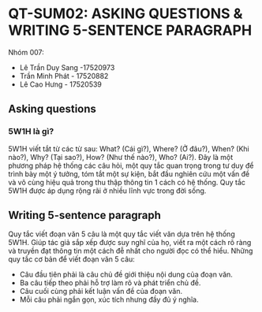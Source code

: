 ﻿#  QT-SUM02: ASKING QUESTIONS & WRITING 5-SENTENCE PARAGRAPH

Nhóm 007: 
- Lê Trần Duy Sang -17520973 
-  Trần Minh Phát - 17520882 
-  Lê Cao Hưng - 17520539

## Asking questions
### 5W1H là gì?
5W1H viết tắt từ các từ sau: What? (Cái gì?), Where? (Ở đâu?), When? (Khi nào?), Why? (Tại sao?), How? (Như thế nào?), Who? (Ai?). Đây là một phương pháp hệ thống các câu hỏi, một quy tắc quan trọng trong tư duy để trình bày một ý tưởng, tóm tắt một sự kiện, bắt đầu nghiên cứu một vấn đề và vô cùng hiệu quả trong thu thập thông tin 1 cách có hệ thống. Quy tắc 5W1H được áp dụng rộng rãi ở nhiều lĩnh vực trong đời sống.

## Writing 5-sentence paragraph
Quy tắc viết đoạn văn 5 câu là một quy tắc viết văn dựa trên hệ thống 5W1H. Giúp tác giả sắp xếp được suy nghĩ của họ, viết ra một cách rõ ràng và truyền đạt thông tin một cách đễ nhất cho người đọc có thể hiểu. Những quy tắc cơ bản để viết đoạn văn 5 câu:

-	Câu đầu tiên phải là câu chủ đề giới thiệu nội dung của đoạn văn.
-	Ba câu tiếp theo phải hỗ trợ làm rõ và phát triển chủ đề.
-	Câu cuối cùng phải kết luận vấn đề của đoạn văn.
-	Mỗi câu phải ngắn gọn, xúc tích nhưng đầy đủ ý nghĩa.
